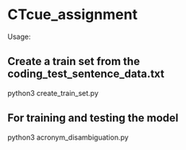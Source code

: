 # CTcue_assignment

Usage:

## Create a train set from the coding_test_sentence_data.txt
python3 create_train_set.py

## For training and testing the model
python3 acronym_disambiguation.py
